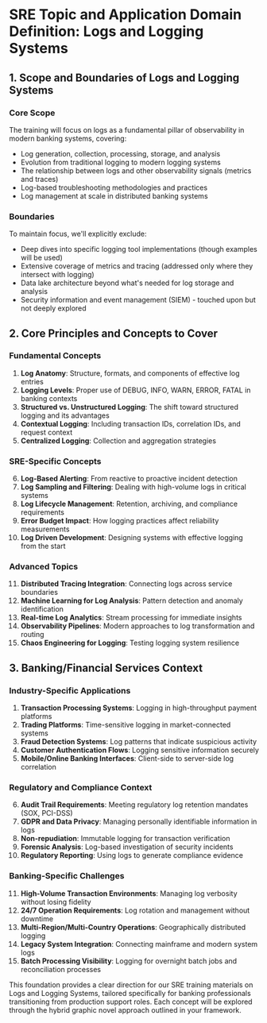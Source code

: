 # SRE Topic and Application Domain Definition: Logs and Logging Systems

## 1. Scope and Boundaries of Logs and Logging Systems

### Core Scope
The training will focus on logs as a fundamental pillar of observability in modern banking systems, covering:

- Log generation, collection, processing, storage, and analysis
- Evolution from traditional logging to modern logging systems
- The relationship between logs and other observability signals (metrics and traces)
- Log-based troubleshooting methodologies and practices
- Log management at scale in distributed banking systems

### Boundaries
To maintain focus, we'll explicitly exclude:

- Deep dives into specific logging tool implementations (though examples will be used)
- Extensive coverage of metrics and tracing (addressed only where they intersect with logging)
- Data lake architecture beyond what's needed for log storage and analysis
- Security information and event management (SIEM) - touched upon but not deeply explored

## 2. Core Principles and Concepts to Cover

### Fundamental Concepts
1. **Log Anatomy**: Structure, formats, and components of effective log entries
2. **Logging Levels**: Proper use of DEBUG, INFO, WARN, ERROR, FATAL in banking contexts
3. **Structured vs. Unstructured Logging**: The shift toward structured logging and its advantages
4. **Contextual Logging**: Including transaction IDs, correlation IDs, and request context
5. **Centralized Logging**: Collection and aggregation strategies

### SRE-Specific Concepts
6. **Log-Based Alerting**: From reactive to proactive incident detection
7. **Log Sampling and Filtering**: Dealing with high-volume logs in critical systems
8. **Log Lifecycle Management**: Retention, archiving, and compliance requirements
9. **Error Budget Impact**: How logging practices affect reliability measurements
10. **Log Driven Development**: Designing systems with effective logging from the start

### Advanced Topics
11. **Distributed Tracing Integration**: Connecting logs across service boundaries
12. **Machine Learning for Log Analysis**: Pattern detection and anomaly identification
13. **Real-time Log Analytics**: Stream processing for immediate insights
14. **Observability Pipelines**: Modern approaches to log transformation and routing
15. **Chaos Engineering for Logging**: Testing logging system resilience

## 3. Banking/Financial Services Context

### Industry-Specific Applications
1. **Transaction Processing Systems**: Logging in high-throughput payment platforms
2. **Trading Platforms**: Time-sensitive logging in market-connected systems
3. **Fraud Detection Systems**: Log patterns that indicate suspicious activity
4. **Customer Authentication Flows**: Logging sensitive information securely
5. **Mobile/Online Banking Interfaces**: Client-side to server-side log correlation

### Regulatory and Compliance Context
6. **Audit Trail Requirements**: Meeting regulatory log retention mandates (SOX, PCI-DSS)
7. **GDPR and Data Privacy**: Managing personally identifiable information in logs
8. **Non-repudiation**: Immutable logging for transaction verification
9. **Forensic Analysis**: Log-based investigation of security incidents
10. **Regulatory Reporting**: Using logs to generate compliance evidence

### Banking-Specific Challenges
11. **High-Volume Transaction Environments**: Managing log verbosity without losing fidelity
12. **24/7 Operation Requirements**: Log rotation and management without downtime
13. **Multi-Region/Multi-Country Operations**: Geographically distributed logging
14. **Legacy System Integration**: Connecting mainframe and modern system logs
15. **Batch Processing Visibility**: Logging for overnight batch jobs and reconciliation processes

This foundation provides a clear direction for our SRE training materials on Logs and Logging Systems, tailored specifically for banking professionals transitioning from production support roles. Each concept will be explored through the hybrid graphic novel approach outlined in your framework.